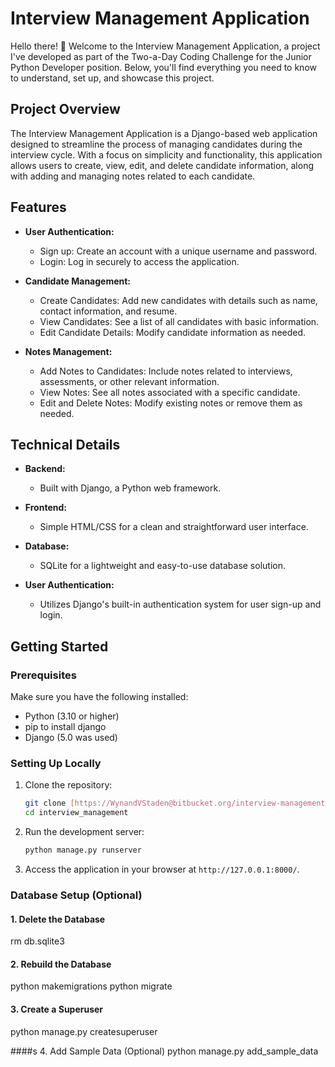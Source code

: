 # Interview Management Application

Hello there! 👋 Welcome to the Interview Management Application, a project I've developed as part of the Two-a-Day Coding Challenge for the Junior Python Developer position. Below, you'll find everything you need to know to understand, set up, and showcase this project.

## Project Overview

The Interview Management Application is a Django-based web application designed to streamline the process of managing candidates during the interview cycle. With a focus on simplicity and functionality, this application allows users to create, view, edit, and delete candidate information, along with adding and managing notes related to each candidate.

## Features

- **User Authentication:**
  - Sign up: Create an account with a unique username and password.
  - Login: Log in securely to access the application.

- **Candidate Management:**
  - Create Candidates: Add new candidates with details such as name, contact information, and resume.
  - View Candidates: See a list of all candidates with basic information.
  - Edit Candidate Details: Modify candidate information as needed.

- **Notes Management:**
  - Add Notes to Candidates: Include notes related to interviews, assessments, or other relevant information.
  - View Notes: See all notes associated with a specific candidate.
  - Edit and Delete Notes: Modify existing notes or remove them as needed.

## Technical Details

- **Backend:**
  - Built with Django, a Python web framework.

- **Frontend:**
  - Simple HTML/CSS for a clean and straightforward user interface.

- **Database:**
  - SQLite for a lightweight and easy-to-use database solution.

- **User Authentication:**
  - Utilizes Django's built-in authentication system for user sign-up and login.

## Getting Started

### Prerequisites

Make sure you have the following installed:

- Python (3.10 or higher)
- pip to install django
- Django (5.0 was used)

### Setting Up Locally

1. Clone the repository:

    ```bash
    git clone [https://WynandVStaden@bitbucket.org/interview-management-system/interview-management-system.git]
    cd interview_management
    ```

2. Run the development server:

    ```bash
    python manage.py runserver
    ```

3. Access the application in your browser at `http://127.0.0.1:8000/`.

### Database Setup (Optional)

#### 1. Delete the Database
rm db.sqlite3

#### 2. Rebuild the Database
python makemigrations
python migrate

#### 3. Create a Superuser
python manage.py createsuperuser

####s 4. Add Sample Data (Optional)
python manage.py add_sample_data


